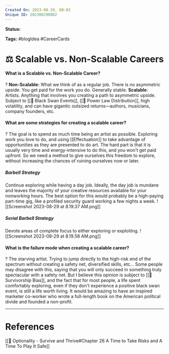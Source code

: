 ```yaml
---
Created On: 2023-08-29, 08:02
Unique ID: 202308290802
---
```

**Status:** 

**Tags:** #blogIdea #CareerCards

# ⚖️ Scalable vs. Non-Scalable Careers

#### What is a Scalable vs. Non-Scalable Career?
?
**Non-Scalable:** What we think of as a regular job. There is no asymmetric upside. You get paid for the work you do. Generally stable.
**Scalable**: Artists. Anything that involves you creating a path to asymmetric upside. Subject to [[🦢 Black Swan Events]], [[🔋 Power Law Distribution]], high volatility, and can have gigantic outsized returns—authors, musicians, company founders, etc.
<!--SR:!2023-11-03,47,270-->


#### What are some strategies for creating a scalable career?
?
The goal is to spend as much time being an artist as possible. Exploring work you love to do, and using [[Effectuation]] to take advantage of opportunities as they are presented to do art. The hard part is that it is usually very time and energy-intensive to do this, and you won't get paid upfront. So we need a method to give ourselves this freedom to explore, without increasing the chances of ruining ourselves now or later. 
##### Barbell Strategy
Continue exploring while having a day job. Ideally, the day job is mundane and leaves the majority of your creative resources available for your nonworking hours. The best option for this would probably be a high-paying part-time gig, like a profiled security guard working a few nights a week.
![[Screenshot 2023-08-29 at 8.19.37 AM.png]]
##### Serial Barbell Strategy
Devote areas of complete focus to either exploring or exploiting. 
![[Screenshot 2023-08-29 at 8.19.58 AM.png]]
<!--SR:!2023-10-14,26,250-->


#### What is the failure mode when creating a scalable career?
?
The starving artist. Trying to jump directly to the high-risk end of the spectrum without creating a safety net, diversified skills, etc...
Some people may disagree with this, saying that you will only succeed in something truly spectacular with a safety net. But I believe this opinion is subject to [[🥇 Survivorship Bias]], and the fact that for most people, a life spent comfortably exploring, even if they don't experience a positive black swan event, is still a life worth living. It would be amazing to have an inspired marketer co-worker who wrote a full-length book on the American political divide and founded a non-profit. 
<!--SR:!2023-09-28,17,248-->


---
# References
[[📗 Optionality - Survive and Thrive#Chapter 26 A Time to Take Risks and A Time To Play It Safe]]